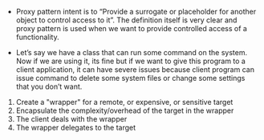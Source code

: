 - Proxy pattern intent is to “Provide a surrogate or placeholder for another object to control access to it”. The definition itself is very clear and proxy pattern is used when we want to provide controlled access of a functionality.

- Let’s say we have a class that can run some command on the system. Now if we are using it, its fine but if we want to give this program to a client application, it can have severe issues because client program can issue command to delete some system files or change some settings that you don’t want.
1. Create a "wrapper" for a remote, or expensive, or sensitive target
2. Encapsulate the complexity/overhead of the target in the wrapper
3. The client deals with the wrapper
4. The wrapper delegates to the target
